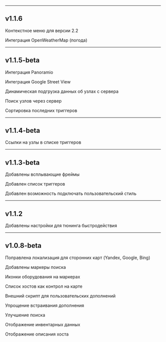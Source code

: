 --------------------------------------------------------------------------------------------
v1.1.6
--------------------
Контекстное меню для версии 2.2

Интеграция OpenWeatherMap (погода)


--------------------------------------------------------------------------------------------
v1.1.5-beta
--------------------
Интеграция Panoramio

Интеграция Google Street View

Динамическая подгрузка данных об узлах с сервера

Поиск узлов через сервер

Сортировка последних триггеров


--------------------------------------------------------------------------------------------
v1.1.4-beta
--------------------
Ссылки на узлы в списке триггеров


--------------------------------------------------------------------------------------------
v1.1.3-beta
--------------------
Добавлены всплывающие фреймы

Добавлен список триггеров

Добавлен возможность подключать пользовательский стиль


--------------------------------------------------------------------------------------------
v1.1.2
--------------------
Добавлены настройки для тюнинга быстродействия


--------------------------------------------------------------------------------------------
v1.0.8-beta
--------------------
Поправлена локализация для сторонних карт (Yandex, Google, Bing)

Добавлены маркеры поиска

Иконки оборудования на маркерах

Список хостов как контрол на карте

Внешний скрипт для пользовательских дополнений

Упрощение встраивания дополнения

Улучшение поиска

Отображение инвентарных данных

Отображение описания хоста
